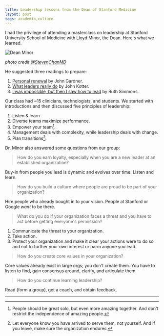 ```yaml
---
title: Leadership lessons from the Dean of Stanford Medicine
layout: post
tags: academia,culture
---
```


I had the privilege of attending a masterclass on leadership at Stanford University School of Medicine with Lloyd Minor, the Dean. Here's what we learned.

![Dean Minor](/assets/minor1.jpg)

*photo credit [@StevenChanMD](http://twitter.com/StevenChanMD)*

He suggested three readings to prepare:

1. [Personal renewal](/assets/masterclass_gardner.pdf) by John Gardner.
2. [What leaders really do](/assets/masterclass_kotter.pdf) by John Kotter.
3. [I was impossible, but then I saw how to lead](/assets/masterclass_simmons.pdf) by Ruth Simmons.

Our class had ~15 clinicians, technologists, and students. We started with introductions and then discussed five principles of leadership:

1. Listen & learn.
2. Diverse teams maximize performance.
3. Empower your team[^footnote1].
4. Management deals with complexity, while leadership deals with change.
5. Plan transitions[^footnote2].

Dr. Minor also answered some questions from our group: 

> How do you earn loyalty, especially when you are a new leader at an established organization?

Buy-in from people you lead is dynamic and evolves over time. Listen and learn.

> How do you build a culture where people are proud to be part of your organization?

Hire people who already bought in to your vision. People at Stanford or Google *want* to be there.

> What do you do if your organization faces a threat and you have to act before getting everyone's permission?

1. Communicate the threat to your organization.
2. Take action.
3. Protect your organization and make it clear your actions were to do so and not to further your own interest or harm anyone you lead.

> How do you create core values in your organization?

Core values already exist in large orgs; you don't create them. You have to listen to find, gain consensus around, clarify, and articulate them.

> How do you continue learning leadership?

Read (form a group), get a coach, and obtain feedback.

---

[^footnote1]: People should be great solo, but even more amazing together. And don't restrict the independence of amazing people.
[^footnote2]: Let everyone know you have arrived to serve them, not yourself. And if you leave, make sure the organization endures.
